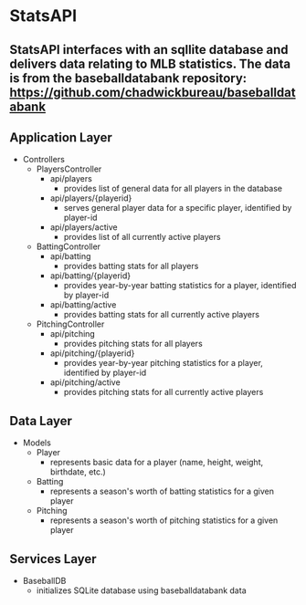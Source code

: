 StatsAPI
========

StatsAPI interfaces with an sqllite database and delivers data relating to MLB statistics.
The data is from the baseballdatabank repository: https://github.com/chadwickbureau/baseballdatabank
----------------------------------------------------------------------------------------------------

Application Layer
-----------------
* Controllers
	- PlayersController
		- api/players
			- provides list of general data for all players in the database
		- api/players/{playerid}
			- serves general player data for a specific player, identified by player-id
		- api/players/active
			- provides list of all currently active players
	- BattingController
		- api/batting
			- provides batting stats for all players
		- api/batting/{playerid}
			- provides year-by-year batting statistics for a player, identified by player-id
		- api/batting/active
			- provides batting stats for all currently active players
	- PitchingController
		- api/pitching
			- provides pitching stats for all players
		- api/pitching/{playerid}
			- provides year-by-year pitching statistics for a player, identified by player-id
		- api/pitching/active
			- provides pitching stats for all currently active players

Data Layer
----------
* Models
	- Player
		- represents basic data for a player (name, height, weight, birthdate, etc.)
	- Batting
		- represents a season's worth of batting statistics for a given player
	- Pitching
		- represents a season's worth of pitching statistics for a given player

Services Layer
--------------
* BaseballDB
	- initializes SQLite database using baseballdatabank data
